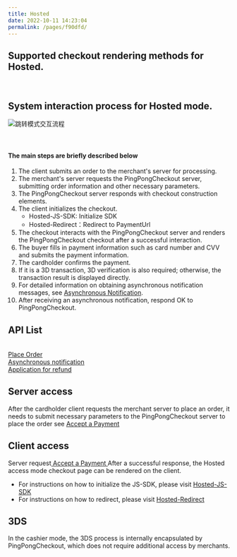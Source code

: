 ```yaml
---
title: Hosted
date: 2022-10-11 14:23:04
permalink: /pages/f90dfd/
---
```


## Supported checkout rendering methods for Hosted.

<br/>
<v4-Checkout-Hosted></v4-Checkout-Hosted>


## System interaction process for Hosted mode.

<div>
    <div>
        <img :src="$withBase('/v4/checkout/hosted.png')"  alt="跳转模式交互流程"> 
    </div>
</div> 

<br/>
<br/>

<el-card style="background: none;color: var(--textColor);border-color: var(--borderColor)">
<div slot="header">
<h4>The main steps are briefly described below</h4>
</div>
<ol>
<li>The client submits an order to the merchant's server for processing.</li>
<li>The merchant's server requests the PingPongCheckout server, submitting order information and other necessary parameters.</li>
<li>The PingPongCheckout server responds with checkout construction elements.</li>
<li>
The client initializes the checkout.
<ul>
<li>Hosted-JS-SDK: Initialize SDK</li>
<li>Hosted-Redirect：Redirect to PaymentUrl</li>
</ul>
</li>
<li>
The checkout interacts with the PingPongCheckout server and renders the PingPongCheckout checkout after a successful interaction.</li>
<li>The buyer fills in payment information such as card number and CVV and submits the payment information.</li>
<li>The cardholder confirms the payment.</li>
<li>If it is a 3D transaction, 3D verification is also required; otherwise, the transaction result is displayed directly. </li>
<li>For detailed information on obtaining asynchronous notification messages, see <a href="/pages/d0ddb3/" target="_blank" >Asynchronous Notification</a>.</li>
<li>After receiving an asynchronous notification, respond <el-tag>OK</el-tag> to PingPongCheckout.</li>
</ol>
</el-card>

## API List
<br/>
<div>
<a href="/pages/a2c224/" target="_blank">Place Order</a> 
<br/>
<a href="/pages/d0ddb3/" target="_blank">Asynchronous notification</a> 
<br/>
<a href="/pages/67e3c9/" target="_blank">Application for refund</a>    
</div>


## Server access

After the cardholder client requests the merchant server to place an order, it needs to submit necessary parameters to the PingPongCheckout server to place the order
see <a href="/pages/a2c224/" target="_blank">Accept a Payment</a>

## Client access

Server request<a href="/pages/a2c224/" target="_blank"> Accept a Payment </a>After a successful response, the Hosted access mode checkout page can be rendered on the client.

<ul>
<li>
    For instructions on how to initialize the JS-SDK, please visit <a href="/pages/617443/" target="_blank" >Hosted-JS-SDK</a>
</li>
<li>
    For instructions on how to redirect, please visit <a href="/pages/c2df15/" target="_blank" >Hosted-Redirect</a>
</li>
</ul>




## 3DS

In the cashier mode, the 3DS process is internally encapsulated by PingPongCheckout, which does not require additional access by merchants.





